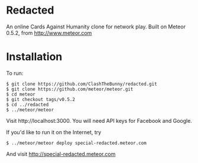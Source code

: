 Redacted
========

An online Cards Against Humanity clone for network play.
Built on Meteor 0.5.2, from http://www.meteor.com

Installation
============

To run:

    $ git clone https://github.com/ClashTheBunny/redacted.git
    $ git clone https://github.com/meteor/meteor.git
    $ cd meteor
    $ git checkout tags/v0.5.2
    $ cd ../redacted
    $ ../meteor/meteor

Visit http://localhost:3000. You will need API keys for Facebook and Google.

If you'd like to run it on the Internet, try

    $ ../meteor/meteor deploy special-redacted.meteor.com

And visit http://special-redacted.meteor.com
